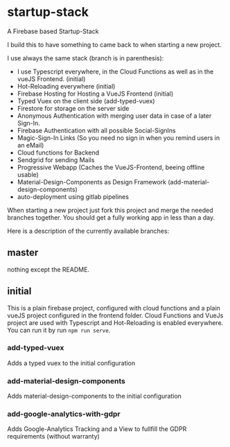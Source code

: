 # startup-stack
A Firebase based Startup-Stack

I build this to have something to came back to when starting a new project. 

I use always the same stack (branch is in parenthesis): 
*  I use Typescript everywhere, in the Cloud Functions as well as in the vueJS Frontend. (initial)
*  Hot-Reloading everywhere (initial)
*  Firebase Hosting for Hosting a VueJS Frontend (initial)
*  Typed Vuex on the client side (add-typed-vuex)
*  Firestore for storage on the server side
*  Anonymous Authentication with merging user data in case of a later Sign-In. 
*  Firebase Authentication with all possible Social-SignIns
*  Magic-Sign-In Links (So you need no sign in when you remind users in an eMail)
*  Cloud functions for Backend
*  Sendgrid for sending Mails
*  Progressive Webapp (Caches the VueJS-Frontend, beeing offline usable)
*  Material-Design-Components as Design Framework (add-material-design-components)
*  auto-deployment using gitlab pipelines

When starting a new project just fork this project and merge the needed branches together. 
You should get a fully working app in less than a day. 

Here is a description of the currently available branches:

## master 

nothing except the README.

## initial

This is a plain firebase project, configured with cloud functions and a plain vueJS project configured in the frontend folder. Cloud Functions and VueJs project are used with Typescript and Hot-Reloading is enabled everywhere. You can run it by run `npm run serve`.

### add-typed-vuex

Adds a typed vuex to the initial configuration

### add-material-design-components

Adds material-design-components to the initial configuration

### add-google-analytics-with-gdpr

Adds Google-Analytics Tracking and a View to fullfill the GDPR requirements (without warranty)
